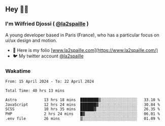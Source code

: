 ## Hey 👋🏾
### I'm Wilfried Djossi ( <a href="https://twitter.com/la2spaille/" target="_blank">@la2spaille</a> )
A young developer based in Paris (France), who has a particular focus on ui/ux design and motion.

- 🎨 Here is my folio [www.la2spaille.com](https://www.la2spaille.com/)
- 🐦 My twitter account [@la2spaille](https://twitter.com/la2spaille/)

### Wakatime
<!--START_SECTION:waka-->

```txt
From: 15 April 2024 - To: 22 April 2024

Total Time: 40 hrs 13 mins

Astro            13 hrs 18 mins  ████████▒░░░░░░░░░░░░░░░░   33.10 %
JavaScript       12 hrs 24 mins  ███████▓░░░░░░░░░░░░░░░░░   30.84 %
SCSS             10 hrs 35 mins  ██████▓░░░░░░░░░░░░░░░░░░   26.35 %
PHP              2 hrs 24 mins   █▓░░░░░░░░░░░░░░░░░░░░░░░   06.01 %
.env file        26 mins         ▒░░░░░░░░░░░░░░░░░░░░░░░░   01.09 %
```

<!--END_SECTION:waka-->
<!--
**la2spaille/la2spaille** is a ✨ _special_ ✨ repository because its `README.md` (this file) appears on your GitHub profile.

Here are some ideas to get you started:

- 🔭 I’m currently working on ...
- 🌱 I’m currently learning ...
- 👯 I’m looking to collaborate on ...
- 🤔 I’m looking for help with ...
- 💬 Ask me about ...
- 📫 How to reach me: ...
- 😄 Pronouns: ...
- ⚡ Fun fact: ...
-->

